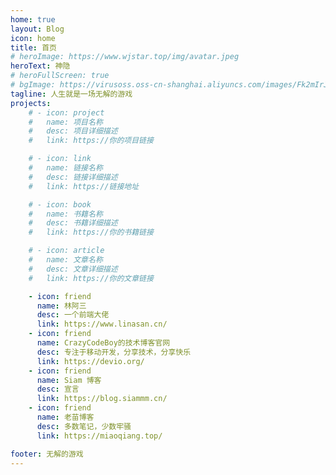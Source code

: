```yaml
---
home: true
layout: Blog
icon: home
title: 首页
# heroImage: https://www.wjstar.top/img/avatar.jpeg
heroText: 神隐
# heroFullScreen: true
# bgImage: https://virusoss.oss-cn-shanghai.aliyuncs.com/images/Fk2mIrJZJPwZpHeN8-3Q4gCa1vfs.jpeg
tagline: 人生就是一场无解的游戏
projects:
    # - icon: project
    #   name: 项目名称
    #   desc: 项目详细描述
    #   link: https://你的项目链接

    # - icon: link
    #   name: 链接名称
    #   desc: 链接详细描述
    #   link: https://链接地址

    # - icon: book
    #   name: 书籍名称
    #   desc: 书籍详细描述
    #   link: https://你的书籍链接

    # - icon: article
    #   name: 文章名称
    #   desc: 文章详细描述
    #   link: https://你的文章链接

    - icon: friend
      name: 林阿三
      desc: 一个前端大佬
      link: https://www.linasan.cn/
    - icon: friend
      name: CrazyCodeBoy的技术博客官网
      desc: 专注于移动开发，分享技术，分享快乐
      link: https://devio.org/
    - icon: friend
      name: Siam 博客
      desc: 宣言
      link: https://blog.siammm.cn/
    - icon: friend
      name: 老苗博客
      desc: 多数笔记，少数牢骚
      link: https://miaoqiang.top/

footer: 无解的游戏
---
```

